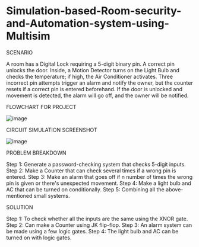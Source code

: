 # Simulation-based-Room-security-and-Automation-system-using-Multisim

SCENARIO

A room has a Digital Lock requiring a 5-digit binary pin. A correct pin unlocks the door. Inside, a Motion Detector turns on the Light Bulb and checks the temperature; if high, the Air Conditioner activates. Three incorrect pin attempts trigger an alarm and notify the owner, but the counter resets if a correct pin is entered beforehand. If the door is unlocked and movement is detected, the alarm will go off, and the owner will be notified.

FLOWCHART FOR PROJECT

![image](https://github.com/user-attachments/assets/42511d0a-0f3f-480b-966b-b63136896a11)

CIRCUIT SIMULATION SCREENSHOT

![image](https://github.com/user-attachments/assets/e20e926e-6977-4925-ad45-fe276160c32a)

PROBLEM BREAKDOWN

Step 1: Generate a password-checking system that checks 5-digit inputs.
Step 2: Make a Counter that can check several times if a wrong pin is entered.
Step 3: Make an alarm that goes off if n number of times the wrong pin is given or there's unexpected movement.
Step 4: Make a light bulb and AC that can be turned on conditionally.
Step 5: Combining all the above-mentioned small systems.

SOLUTION

Step 1: To check whether all the inputs are the same using the XNOR gate.
Step 2: Can make a Counter using JK flip-flop. 
Step 3: An alarm system can be made using a few logic gates. 
Step 4: The light bulb and AC can be turned on with logic gates.

